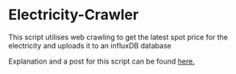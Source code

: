 # Electricity-Crawler
This script utilises web crawling to get the latest spot price for the electricity and uploads it to an influxDB database

Explanation and a post for this script can be found [here.](http//ihanakangas.fi/2023/11/20/crawling-to-get-electricity-prices/)
